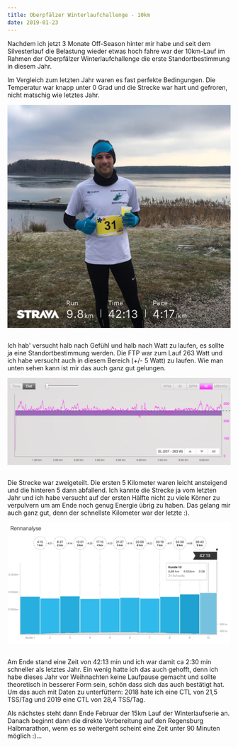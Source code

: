 ```yaml
---
title: Oberpfälzer Winterlaufchallenge - 10km
date: 2019-01-23
---
```


Nachdem ich jetzt 3 Monate Off-Season hinter mir habe und seit dem Silvesterlauf die Belastung wieder etwas hoch fahre war der 10km-Lauf im Rahmen der Oberpfälzer Winterlaufchallenge die erste Standortbestimmung in diesem Jahr.

Im Vergleich zum letzten Jahr waren es fast perfekte Bedingungen. Die Temperatur war knapp unter 0 Grad und die Strecke war hart und gefroren, nicht matschig wie letztes Jahr.

[<img src='/assets/images/2019-01-20-13.16.00.jpg' class='w-4/5' align='center'/>](/assets/images/2019-01-20-13.16.00.jpg)<br><br>

Ich hab' versucht halb nach Gefühl und halb nach Watt zu laufen, es sollte ja eine Standortbestimmung werden. Die FTP war zum Lauf 263 Watt und ich habe versucht auch in diesem Bereich (+/- 5 Watt) zu laufen. Wie man unten sehen kann ist mir das auch ganz gut gelungen.

[<img src='/assets/images/Bildschirmfoto-2019-01-23-um-19.02.26.png' class='w-4/5' align='center'/>](/assets/images/Bildschirmfoto-2019-01-23-um-19.02.26.png)<br><br>

Die Strecke war zweigeteilt. Die ersten 5 Kilometer waren leicht ansteigend und die hinteren 5 dann abfallend. Ich kannte die Strecke ja vom letzten Jahr und ich habe versucht auf der ersten Hälfte nicht zu viele Körner zu verpulvern um am Ende noch genug Energie übrig zu haben. Das gelang mir auch ganz gut, denn der schnellste Kilometer war der letzte :).

[<img src='/assets/images/Bildschirmfoto-2019-01-23-um-19.19.25.png' class='w-4/5' align='center'/>](/assets/images/Bildschirmfoto-2019-01-23-um-19.19.25.png)<br><br>

Am Ende stand eine Zeit von 42:13 min und ich war damit ca 2:30 min schneller als letztes Jahr. Ein wenig hatte ich das auch gehofft, denn ich habe dieses Jahr vor Weihnachten keine Laufpause gemacht und sollte theoretisch in besserer Form sein, schön dass sich das auch bestätigt hat. Um das auch mit Daten zu unterfüttern: 2018 hate ich eine CTL von 21,5 TSS/Tag und 2019 eine CTL von 28,4 TSS/Tag.

Als nächstes steht dann Ende Februar der 15km Lauf der Winterlaufserie an. Danach beginnt dann die direkte Vorbereitung auf den Regensburg Halbmarathon, wenn es so weitergeht scheint eine Zeit unter 90 Minuten möglich :)...<br><br>
